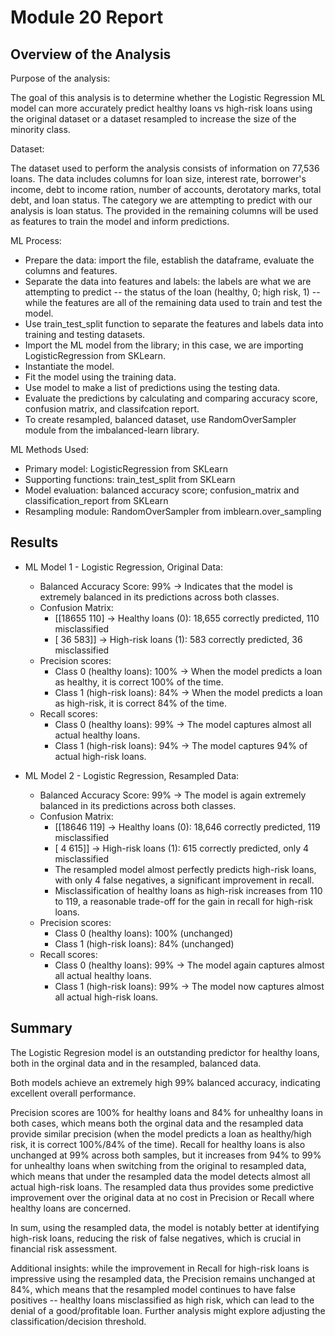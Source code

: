 # Module 20 Report

## Overview of the Analysis

Purpose of the analysis: 

The goal of this analysis is to determine whether the Logistic Regression ML model can more accurately predict healthy loans vs high-risk loans using the original dataset or a dataset resampled to increase the size of the minority class. 

Dataset:

The dataset used to perform the analysis consists of information on 77,536 loans. The data includes columns for loan size, interest rate, borrower's income, debt to income ration, number of accounts, derotatory marks, total debt, and loan status. The category we are attempting to predict with our analysis is loan status. The provided in the remaining columns will be used as features to train the model and inform predictions.

ML Process:
* Prepare the data: import the file, establish the dataframe, evaluate the columns and features.
* Separate the data into features and labels: the labels are what we are attempting to predict -- the status of the loan (healthy, 0; high risk, 1) -- while the features are all of the remaining data used to train and test the model.
* Use train_test_split function to separate the features and labels data into training and testing datasets.
* Import the ML model from the library; in this case, we are importing LogisticRegression from SKLearn.
* Instantiate the model.
* Fit the model using the training data.
* Use model to make a list of predictions using the testing data.
* Evaluate the predictions by calculating and comparing accuracy score, confusion matrix, and classifcation report.
* To create resampled, balanced dataset, use RandomOverSampler module from the imbalanced-learn library.

ML Methods Used:
* Primary model: LogisticRegression from SKLearn
* Supporting functions: train_test_split from SKLearn
* Model evaluation: balanced accuracy score; confusion_matrix and classification_report from SKLearn
* Resampling module: RandomOverSampler from imblearn.over_sampling

## Results

* ML Model 1 - Logistic Regression, Original Data:
  * Balanced Accuracy Score: 99% → Indicates that the model is extremely balanced in its predictions across both classes.
  * Confusion Matrix:
    * [[18655   110]  → Healthy loans (0): 18,655 correctly predicted, 110 misclassified
    * [    36   583]] → High-risk loans (1): 583 correctly predicted, 36 misclassified
  * Precision scores:
    * Class 0 (healthy loans): 100% → When the model predicts a loan as healthy, it is correct 100% of the time.
    * Class 1 (high-risk loans): 84% → When the model predicts a loan as high-risk, it is correct 84% of the time.
  * Recall scores:
    * Class 0 (healthy loans): 99% → The model captures almost all actual healthy loans.
    * Class 1 (high-risk loans): 94% → The model captures 94% of actual high-risk loans.
   
* ML Model 2 - Logistic Regression, Resampled Data:
  * Balanced Accuracy Score: 99% → The model is again extremely balanced in its predictions across both classes.
  * Confusion Matrix:  
    * [[18646   119]  → Healthy loans (0): 18,646 correctly predicted, 119 misclassified
    * [    4   615]] → High-risk loans (1): 615 correctly predicted, only 4 misclassified
    * The resampled model almost perfectly predicts high-risk loans, with only 4 false negatives, a significant improvement in recall.
    * Misclassification of healthy loans as high-risk increases from 110 to 119, a reasonable trade-off for the gain in recall for high-risk loans.
  * Precision scores:
    * Class 0 (healthy loans): 100% (unchanged)
    * Class 1 (high-risk loans): 84% (unchanged)
  * Recall scores:
    * Class 0 (healthy loans): 99% → The model again captures almost all actual healthy loans.
    * Class 1 (high-risk loans): 99% → The model now captures almost all actual high-risk loans.

## Summary

The Logistic Regresion model is an outstanding predictor for healthy loans, both in the orginal data and in the resampled, balanced data. 

Both models achieve an extremely high 99% balanced accuracy, indicating excellent overall performance.

Precision scores are 100% for healthy loans and 84% for unhealthy loans in both cases, which means both the orginal data and the resampled data provide similar precision (when the model predicts a loan as healthy/high risk, it is correct 100%/84% of the time). Recall for healthy loans is also unchanged at 99% across both samples, but it increases from 94% to 99% for unhealthy loans when switching from the original to resampled data, which means that under the resampled data the model detects almost all actual high-risk loans. The resampled data thus provides some predictive improvement over the original data at no cost in Precision or Recall where healthy loans are concerned. 

In sum, using the resampled data, the model is notably better at identifying high-risk loans, reducing the risk of false negatives, which is crucial in financial risk assessment.

Additional insights: while the improvement in Recall for high-risk loans is impressive using the resampled data, the Precision remains unchanged at 84%, which means that the resampled model continues to have false positives -- healthy loans misclassified as high risk, which can lead to the denial of a good/profitable loan. Further analysis might explore adjusting the classification/decision threshold.

